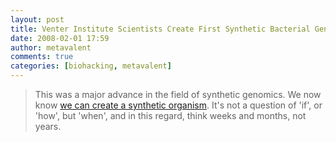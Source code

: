 ```yaml
---
layout: post
title: Venter Institute Scientists Create First Synthetic Bacterial Genome
date: 2008-02-01 17:59
author: metavalent
comments: true
categories: [biohacking, metavalent]
---
```

<blockquote>This was a major advance in the field of synthetic genomics. We now know <a href="https://www.edge.org/documents/archive/edge234.html#V">we can create a synthetic organism</a>. It's not a question of 'if', or 'how', but 'when', and in this regard, think weeks and months, not years.</blockquote>
